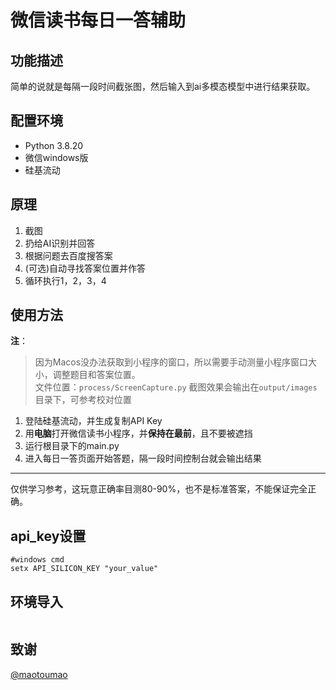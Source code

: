 # 微信读书每日一答辅助

## 功能描述
简单的说就是每隔一段时间截张图，然后输入到ai多模态模型中进行结果获取。

## 配置环境
- Python 3.8.20
- 微信windows版  
- 硅基流动

## 原理
1. 截图
2. 扔给AI识别并回答
3. 根据问题去百度搜答案
4. (可选)自动寻找答案位置并作答
5. 循环执行1，2，3，4

## 使用方法

**注**：
> 因为Macos没办法获取到小程序的窗口，所以需要手动测量小程序窗口大小，调整题目和答案位置。  
> 文件位置：`process/ScreenCapture.py`
> 截图效果会输出在`output/images`目录下，可参考校对位置


1. 登陆硅基流动，并生成复制API Key
3. 用**电脑**打开微信读书小程序，并**保持在最前**，且不要被遮挡
4. 运行根目录下的main.py
5. 进入每日一答页面开始答题，隔一段时间控制台就会输出结果


---

仅供学习参考，这玩意正确率目测80-90%，也不是标准答案，不能保证完全正确。

## api_key设置
```shell
#windows cmd
setx API_SILICON_KEY "your_value"
```
## 环境导入
```shell

```

## 致谢
[@maotoumao](https://github.com/maotoumao)